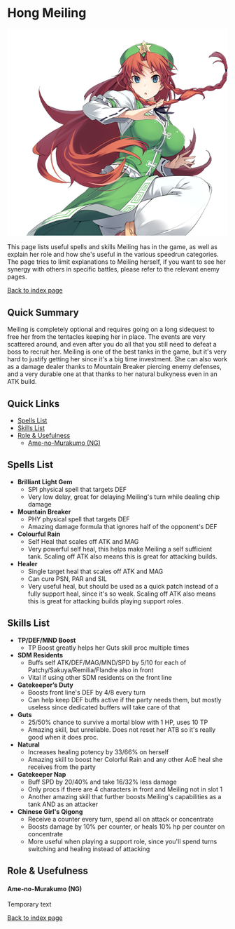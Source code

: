 # Hong Meiling

![](img/meiling.png)

This page lists useful spells and skills Meiling has in the game, as well as explain her role and how she's useful in the various speedrun categories. The page tries to limit explanations to Meiling herself, if you want to see her synergy with others in specific battles, please refer to the relevant enemy pages.

[Back to index page](../index.md)

## Quick Summary

Meiling is completely optional and requires going on a long sidequest to free her from the tentacles keeping her in place. The events are very scattered around, and even after you do all that you still need to defeat a boss to recruit her. Meiling is one of the best tanks in the game, but it's very hard to justify getting her since it's a big time investment. She can also work as a damage dealer thanks to Mountain Breaker piercing enemy defenses, and a very durable one at that thanks to her natural bulkyness even in an ATK build.

## Quick Links
* [Spells List](#spells)
* [Skills List](#skills)
* [Role & Usefulness](#useful)
	* [Ame-no-Murakumo (NG)](#ng-murakumo)

## <a id="spells"></a>Spells List

* **Brilliant Light Gem**
	* SPI physical spell that targets DEF
	* Very low delay, great for delaying Meiling's turn while dealing chip damage
* **Mountain Breaker**
	* PHY physical spell that targets DEF
	* Amazing damage formula that ignores half of the opponent's DEF
* **Colourful Rain**
	* Self Heal that scales off ATK and MAG
	* Very powerful self heal, this helps make Meiling a self sufficient tank. Scaling off ATK also means this is great for attacking builds.
* **Healer**
	* Single target heal that scales off ATK and MAG
	* Can cure PSN, PAR and SIL
	* Very useful heal, but should be used as a quick patch instead of a fully support heal, since it's so weak. Scaling off ATK also means this is great for attacking builds playing support roles.

## <a id="skills"></a>Skills List

* **TP/DEF/MND Boost**
	* TP Boost greatly helps her Guts skill proc multiple times
* **SDM Residents**
	* Buffs self ATK/DEF/MAG/MND/SPD by 5/10 for each of Patchy/Sakuya/Remilia/Flandre also in front
	* Vital if using other SDM residents on the front line
* **Gatekeeper’s Duty**
	* Boosts front line's DEF by 4/8 every turn
	* Can help keep DEF buffs active if the party needs them, but mostly useless since dedicated buffers will take care of that
* **Guts**
	* 25/50% chance to survive a mortal blow with 1 HP, uses 10 TP
	* Amazing skill, but unreliable. Does not reset her ATB so it's really good when it does proc.
* **Natural**
	* Increases healing potency by 33/66% on herself
	* Amazing skill to boost her Colorful Rain and any other AoE heal she receives from the party
* **Gatekeeper Nap**
	* Buff SPD by 20/40% and take 16/32% less damage
	* Only procs if there are 4 characters in front and Meiling not in slot 1
	* Another amazing skill that further boosts Meiling's capabilities as a tank AND as an attacker
* **Chinese Girl's Qigong**
	* Receive a counter every turn, spend all on attack or concentrate
	* Boosts damage by 10% per counter, or heals 10% hp per counter on concentrate
	* More useful when playing a support role, since you'll spend turns switching and healing instead of attacking

## <a id="useful"></a>Role & Usefulness

#### <a id="ng-murakumo"></a>Ame-no-Murakumo (NG)

Temporary text

[Back to index page](../index.md)
